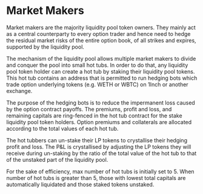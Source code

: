 # Market Makers

Market makers are the majority liquidity pool token owners. They mainly act as a central counterparty to every option trader and hence need to hedge the residual market risks of the entire option book, of all strikes and expires, supported by the liquidity pool. &#x20;

The mechanism of the liquidity pool allows multiple market makers to divide and conquer the pool into small hot tubs. In order to do that, any liquidity pool token holder can create a hot tub by staking their liquidity pool tokens. This hot tub contains an address that is permitted to run hedging bots which trade option underlying tokens (e.g. WETH or WBTC) on 1Inch or another exchange.&#x20;

The purpose of the hedging bots is to reduce the impermanent loss caused by the option contract payoffs. The premiums, profit and loss, and remaining capitals are ring-fenced in the hot tub contract for the stake liquidity pool token holders. Option premiums and collaterals are allocated according to the total values of each hot tub.

The hot tubbers can un-stake their LP tokens to crystallise their hedging profit and loss. The P\&L is crystallised by adjusting the LP tokens they will receive during un-staking by the ratio of the total value of the hot tub to that of the unstaked part of the liquidity pool.&#x20;

For the sake of efficiency, max number of hot tubs is initially set to 5. When number of hot tubs is greater than 5, those with lowest total capitals are automatically liquidated and those staked tokens unstaked.&#x20;
